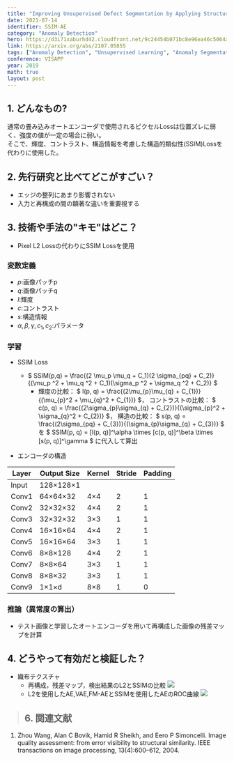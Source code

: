 ```yaml
---
title: "Improving Unsupervised Defect Segmentation by Applying Structural Similarity to Autoencoders"
date: 2021-07-14
identifier: SSIM-AE
category: "Anomaly Detection"
hero: https://d3i71xaburhd42.cloudfront.net/9c24454b071bc8e96ea46c5064a7bddf07cca464/2-Figure1-1.png
link: https://arxiv.org/abs/2107.05855
tags: ["Anomaly Detection", "Unsupervised Learning", "Anomaly Segmentation", "Autoencoder"]
conference: VISAPP
year: 2019
math: true
layout: post
---
```


## 1. どんなもの?
<!-- 概要・貢献等 100-200字程度 -->
通常の畳み込みオートエンコーダで使用されるピクセルLossは位置ズレに弱く、強度の値が一定の場合に弱い。  
そこで、輝度、コントラスト、構造情報を考慮した構造的類似性(SSIM)Lossを代わりに使用した。
<!--more-->

## 2. 先行研究と比べてどこがすごい？
<!-- related worksとの差分 -->
* エッジの整列にあまり影響されない
* 入力と再構成の間の顕著な違いを重要視する

## 3. 技術や手法の"キモ"はどこ？
<!-- キモを箇条書きでまとめる -->
* Pixel L2 Lossの代わりにSSIM Lossを使用

### 変数定義
<!--
学習・推論で使う変数をまとめる
* $x$:入力画像
* $\hat{x}$:再構成画像
-->
* $p$:画像パッチp
* $q$:画像パッチq
* $l$:輝度
* $c$:コントラスト
* $s$:構造情報
* $\alpha,\beta,\gamma,c_1,c_2$:パラメータ

### 学習
<!-- キモの中の学習に関する内容 
-->
* SSIM Loss 
    * $ SSIM(p,q) = \frac{(2 \mu_p \mu_q + C_1)(2 \sigma_{pq} + C_2)}{(\mu_p ^2 + \mu_q ^2 + C_1)(\sigma_p ^2 + \sigma_q ^2 + C_2)} $
        * 輝度の比較：
        $ l(p, q) = \frac{(2\mu_{p}\mu_{q} + C_{1})}{(\mu_{p}^2 + \mu_{q}^2 + C_{1})} $，
        コントラストの比較：
        $ c(p, q) = \frac{(2\sigma_{p}\sigma_{q} + C_{2})}{(\sigma_{p}^2 + \sigma_{q}^2 + C_{2})} $，
        構造の比較：
        $ s(p, q) = \frac{(2\sigma_{pq} + C_{3})}{(\sigma_{p}\sigma_{q} + C_{3})} $
        を
        $ SSIM(p, q) = [l(p, q)]^\alpha \times [c(p, q)]^\beta \times [s(p, q)]^\gamma $
        に代入して算出


* エンコーダの構造  

| Layer	| Output Size | Kernel | Stride | Padding |
|-|-|-|-|-|
| Input | 128×128×1 |
| Conv1 | 64×64×32 | 4×4 | 2 | 1 |
| Conv2	| 32×32×32 | 4×4 | 2 | 1 |
| Conv3	| 32×32×32 | 3×3 | 1 | 1 |
| Conv4	| 16×16×64 | 4×4 | 2 | 1 |
| Conv5	| 16×16×64 | 3×3 | 1 | 1 |
| Conv6	| 8×8×128 | 4×4 | 2 | 1 |
| Conv7	| 8×8×64 | 3×3 | 1 | 1 |
| Conv8	| 8×8×32 | 3×3 | 1 | 1 |
| Conv9	| 1×1×d	| 8×8 | 1 | 0 |

### 推論（異常度の算出）
<!-- キモの中の推論に関する内容 -->
* テスト画像と学習したオートエンコーダを用いて再構成した画像の残差マップを計算

## 4. どうやって有効だと検証した？
<!-- 実験の精度，結果画像など -->

* 織布テクスチャ
    * 再構成，残差マップ，検出結果のL2とSSIMの比較
    ![](https://d3i71xaburhd42.cloudfront.net/9c24454b071bc8e96ea46c5064a7bddf07cca464/7-Figure5-1.png)
    * L2を使用したAE,VAE,FM-AEとSSIMを使用したAEのROC曲線
    ![](https://d3i71xaburhd42.cloudfront.net/9c24454b071bc8e96ea46c5064a7bddf07cca464/7-Figure6-1.png)

>## 6. 関連文献
1. Zhou Wang, Alan C Bovik, Hamid R Sheikh, and Eero P Simoncelli. Image quality assessment: from error visibility to structural similarity. IEEE transactions on image processing, 13(4):600–612, 2004.